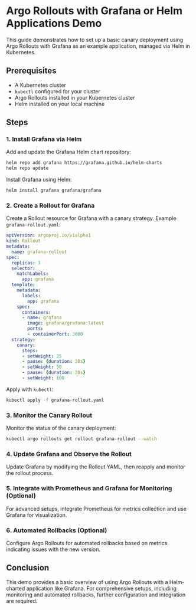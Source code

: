 
# Argo Rollouts with Grafana or Helm Applications Demo

This guide demonstrates how to set up a basic canary deployment using Argo Rollouts with Grafana as an example application, managed via Helm in Kubernetes.

## Prerequisites

- A Kubernetes cluster
- `kubectl` configured for your cluster
- Argo Rollouts installed in your Kubernetes cluster
- Helm installed on your local machine

## Steps

### 1. **Install Grafana via Helm**

Add and update the Grafana Helm chart repository:

```bash
helm repo add grafana https://grafana.github.io/helm-charts
helm repo update
```

Install Grafana using Helm:

```bash
helm install grafana grafana/grafana
```

### 2. **Create a Rollout for Grafana**

Create a Rollout resource for Grafana with a canary strategy. Example `grafana-rollout.yaml`:

```yaml
apiVersion: argoproj.io/v1alpha1
kind: Rollout
metadata:
  name: grafana-rollout
spec:
  replicas: 3
  selector:
    matchLabels:
      app: grafana
  template:
    metadata:
      labels:
        app: grafana
    spec:
      containers:
      - name: grafana
        image: grafana/grafana:latest
        ports:
        - containerPort: 3000
  strategy:
    canary:
      steps:
      - setWeight: 25
      - pause: {duration: 30s}
      - setWeight: 50
      - pause: {duration: 30s}
      - setWeight: 100
```

Apply with `kubectl`:

```bash
kubectl apply -f grafana-rollout.yaml
```

### 3. **Monitor the Canary Rollout**

Monitor the status of the canary deployment:

```bash
kubectl argo rollouts get rollout grafana-rollout --watch
```

### 4. **Update Grafana and Observe the Rollout**

Update Grafana by modifying the Rollout YAML, then reapply and monitor the rollout process.

### 5. **Integrate with Prometheus and Grafana for Monitoring (Optional)**

For advanced setups, integrate Prometheus for metrics collection and use Grafana for visualization.

### 6. **Automated Rollbacks (Optional)**

Configure Argo Rollouts for automated rollbacks based on metrics indicating issues with the new version.

## Conclusion

This demo provides a basic overview of using Argo Rollouts with a Helm-charted application like Grafana. For comprehensive setups, including monitoring and automated rollbacks, further configuration and integration are required.
